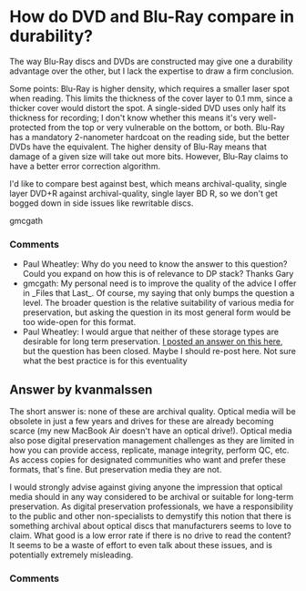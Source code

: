 How do DVD and Blu-Ray compare in durability?
=====================
The way Blu-Ray discs and DVDs are constructed may give one a durability
advantage over the other, but I lack the expertise to draw a firm
conclusion.

Some points: Blu-Ray is higher density, which requires a smaller laser
spot when reading. This limits the thickness of the cover layer to 0.1
mm, since a thicker cover would distort the spot. A single-sided DVD
uses only half its thickness for recording; I don't know whether this
means it's very well-protected from the top or very vulnerable on the
bottom, or both. Blu-Ray has a mandatory 2-nanometer hardcoat on the
reading side, but the better DVDs have the equivalent. The higher
density of Blu-Ray means that damage of a given size will take out more
bits. However, Blu-Ray claims to have a better error correction
algorithm.

I'd like to compare best against best, which means archival-quality,
single layer DVD+R against archival-quality, single layer BD R, so we
don't get bogged down in side issues like rewritable discs.

gmcgath

### Comments ###
* Paul Wheatley: Why do you need to know the answer to this question? Could you expand on
how this is of relevance to DP stack? Thanks Gary
* gmcgath: My personal need is to improve the quality of the advice I offer in
\_Files that Last\_. Of course, my saying that only bumps the question a
level. The broader question is the relative suitability of various media
for preservation, but asking the question in its most general form would
be too wide-open for this format.
* Paul Wheatley: I would argue that neither of these storage types are desirable for long
term preservation. [I posted an answer on this
here](http://digitalpreservation.stackexchange.com/questions/5/comparative-lifetimes-of-digital-media/46\#46),
but the question has been closed. Maybe I should re-post here. Not sure
what the best practice is for this eventuality


Answer by kvanmalssen
----------------
The short answer is: none of these are archival quality. Optical media
will be obsolete in just a few years and drives for these are already
becoming scarce (my new MacBook Air doesn't have an optical drive!).
Optical media also pose digital preservation management challenges as
they are limited in how you can provide access, replicate, manage
integrity, perform QC, etc. As access copies for designated communities
who want and prefer these formats, that's fine. But preservation media
they are not.

I would strongly advise against giving anyone the impression that
optical media should in any way considered to be archival or suitable
for long-term preservation. As digital preservation professionals, we
have a responsibility to the public and other non-specialists to
demystify this notion that there is something archival about optical
discs that manufacturers seems to love to claim. What good is a low
error rate if there is no drive to read the content? It seems to be a
waste of effort to even talk about these issues, and is potentially
extremely misleading.

### Comments ###

